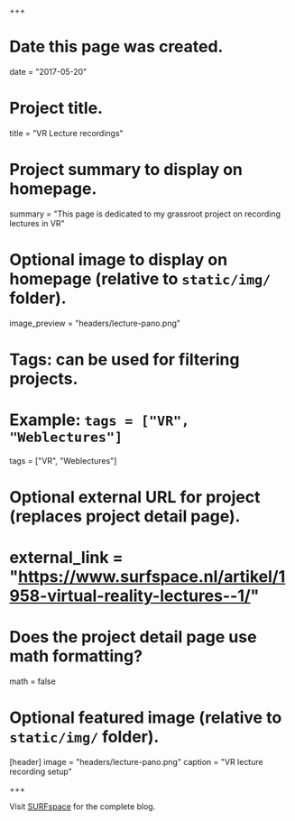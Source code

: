 +++
# Date this page was created.
date = "2017-05-20"

# Project title.
title = "VR Lecture recordings"

# Project summary to display on homepage.
summary = "This page is dedicated to my grassroot project on recording lectures in VR"

# Optional image to display on homepage (relative to `static/img/` folder).
image_preview = "headers/lecture-pano.png"

# Tags: can be used for filtering projects.
# Example: `tags = ["VR", "Weblectures"]`
tags = ["VR", "Weblectures"]

# Optional external URL for project (replaces project detail page).
# external_link = "https://www.surfspace.nl/artikel/1958-virtual-reality-lectures--1/"

# Does the project detail page use math formatting?
math = false

# Optional featured image (relative to `static/img/` folder).
[header]
image = "headers/lecture-pano.png"
caption = "VR lecture recording setup"

+++

Visit [SURFspace](https://www.surfspace.nl/artikel/1958-virtual-reality-lectures--1/) for the complete blog.